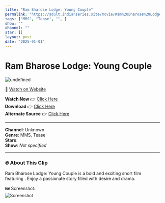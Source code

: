 ```yaml
---
title: "Ram Bharose Lodge: Young Couple"
permalink: "https://adult.indianseries.site/movie/Ram%20Bharose%20Lodge%3A%20Young%20Couple"
tags: ["MMS", "Tease", "", ]
show: ""
channel: ""
star: []
layout: post
date: "2025-01-01"
---
```


# Ram Bharose Lodge: Young Couple

![undefined](https://desisins.com/wp-content/uploads/2024/09/Ram-Bharose-Lodge-MMS-DesiSins.com_.jpg)

🔗 [Watch on Website](https://adult.indianseries.site/movie/Ram%20Bharose%20Lodge%3A%20Young%20Couple)

**Watch Now** 👉 [Click Here](https://adult.indianseries.site/movie/Ram%20Bharose%20Lodge%3A%20Young%20Couple)  
**Download** 👉 [Click Here](https://adult.indianseries.site/movie/Ram%20Bharose%20Lodge%3A%20Young%20Couple)  
**Alternate Source** 👉 [Click Here](https://adult.indianseries.site/movie/Ram%20Bharose%20Lodge%3A%20Young%20Couple)

---

**Channel**: Unknown  
**Genre**: MMS, Tease  
**Stars**:   
**Show**: *Not specified*

---

### 🔥 About This Clip

Ram Bharose Lodge: Young Couple is a bold and exciting short film featuring . Enjoy a passionate story filled with desire and drama.
 
🖼️ Screenshot:  
![Screenshot](https://desisins.com/wp-content/uploads/2024/09/Ram-Bharose-Lodge-MMS-DesiSins.com_.jpg)

